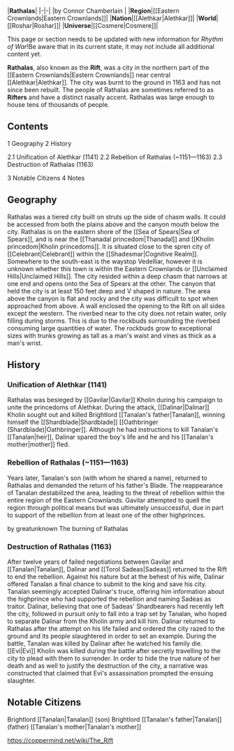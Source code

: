 |**Rathalas**|
|-|-|
|by  Connor Chamberlain |
|**Region**|[[Eastern Crownlands\|Eastern Crownlands]]|
|**Nation**|[[Alethkar\|Alethkar]]|
|**World**|[[Roshar\|Roshar]]|
|**Universe**|[[Cosmere\|Cosmere]]|

This page or section needs to be updated with new information for *Rhythm of War*!Be aware that in its current state, it may not include all additional content yet.

**Rathalas**, also known as the **Rift**, was a city in the northern part of the [[Eastern Crownlands\|Eastern Crownlands]] near central [[Alethkar\|Alethkar]]. The city was burnt to the ground in 1163 and has not since been rebuilt. The people of Rathalas are sometimes referred to as **Rifters** and have a distinct nasally accent. Rathalas was large enough to house tens of thousands of people.

## Contents

1 Geography
2 History

2.1 Unification of Alethkar (1141)
2.2 Rebellion of Rathalas (~1151—1163)
2.3 Destruction of Rathalas (1163)


3 Notable Citizens
4 Notes


## Geography
Rathalas was a tiered city built on struts up the side of chasm walls. It could be accessed from both the plains above and the canyon mouth below the city.
Rathalas is on the eastern shore of the [[Sea of Spears\|Sea of Spears]], and is near the [[Thanadal princedom\|Thanadal]] and [[Kholin princedom\|Kholin princedoms]]. It is situated close to the spren city of [[Celebrant\|Celebrant]] within the [[Shadesmar\|Cognitive Realm]]. Somewhere to the south-east is the waystop Vedelliar, however it is unknown whether this town is within the Eastern Crownlands or [[Unclaimed Hills\|Unclaimed Hills]].
The city resided within a deep chasm that narrows at one end and opens onto the Sea of Spears at the other. The canyon that held the city is at least 150 feet deep and V shaped in nature. The area above the canyon is flat and rocky and the city was difficult to spot when approached from above. A wall enclosed the opening to the Rift on all sides except the western.
The riverbed near to the city does not retain water, only filling during storms. This is due to the rockbuds surrounding the riverbed consuming large quantities of water. The rockbuds grow to exceptional sizes with trunks growing as tall as a man's waist and vines as thick as a man's wrist.

## History
### Unification of Alethkar (1141)
Rathalas was besieged by [[Gavilar\|Gavilar]] Kholin during his campaign to unite the princedoms of Alethkar. During the attack, [[Dalinar\|Dalinar]] Kholin sought out and killed Brightlord [[Tanalan's father\|Tanalan]], winning himself the [[Shardblade\|Shardblade]] [[Oathbringer (Shardblade)\|Oathbringer]]. Although he had instructions to kill Tanalan's [[Tanalan\|heir]], Dalinar spared the boy's life and he and his [[Tanalan's mother\|mother]] fled.

### Rebellion of Rathalas (~1151—1163)
Years later, Tanalan's son (with whom he shared a name), returned to Rathalas and demanded the return of his father's Blade. The reappearance of Tanalan destabilized the area, leading to the threat of rebellion within the entire region of the Eastern Crownlands. Gavilar attempted to quell the region through political means but was ultimately unsuccessful, due in part to support of the rebellion from at least one of the other highprinces.

 by  greatunknown  The burning of Rathalas
### Destruction of Rathalas (1163)
After twelve years of failed negotiations between Gavilar and [[Tanalan\|Tanalan]], Dalinar and [[Torol Sadeas\|Sadeas]] returned to the Rift to end the rebellion. Against his nature but at the behest of his wife, Dalinar offered Tanalan a final chance to submit to the king and save his city. Tanalan seemingly accepted Dalinar's truce, offering him information about the highprince who had supported the rebellion and naming Sadeas as traitor. Dalinar, believing that one of Sadeas' Shardbearers had recently left the city, followed in pursuit only to fall into a trap set by Tanalan, who hoped to separate Dalinar from the Kholin army and kill him. Dalinar returned to Rathalas after the attempt on his life failed and ordered the city razed to the ground and its people slaughtered in order to set an example. During the battle, Tanalan was killed by Dalinar after he watched his family die.
[[Evi\|Evi]] Kholin was killed during the battle after secretly travelling to the city to plead with them to surrender. In order to hide the true nature of her death and as well to justify the destruction of the city, a narrative was constructed that claimed that Evi's assassination prompted the ensuing slaughter.

## Notable Citizens
Brightlord [[Tanalan\|Tanalan]] (son)
Brightlord [[Tanalan's father\|Tanalan]] (father)
[[Tanalan's mother\|Tanalan's mother]]


https://coppermind.net/wiki/The_Rift